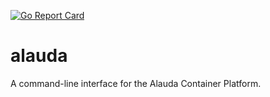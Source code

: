 [![Go Report Card](https://goreportcard.com/badge/github.com/alauda/alauda)](https://goreportcard.com/report/github.com/alauda/alauda)

# alauda
A command-line interface for the Alauda Container Platform.
